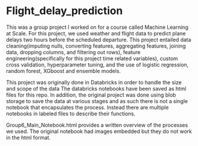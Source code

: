 # Flight_delay_prediction
This was a group project I worked on for a course called Machine Learning at Scale. For this project, we used weather and flight data to predict plane delays two hours before the scheduled departure. This project entailed data cleaning(imputing nulls, converting features, aggregating features, joining data, dropping columns, and filtering out rows), feature engineering(specifically for this project time related variables), custom cross validation, hyperparameter tuning, and the use of logistic regression, random forest, XGboost and ensemble models.

This project was originally done in Databricks in order to handle the size and scope of the data The databricks notebooks have been saved as html files for this repo. In addition, the original project was done using blob storage to save the data at various stages and as such there is not a single notebook that encapsulates the process. Instead there are multiple notebooks in labeled files to describe their functions.

Group6_Main_Notebook.html provides a written overview of the processes we used. The original notebook had images embedded but they do not work in the html format.
